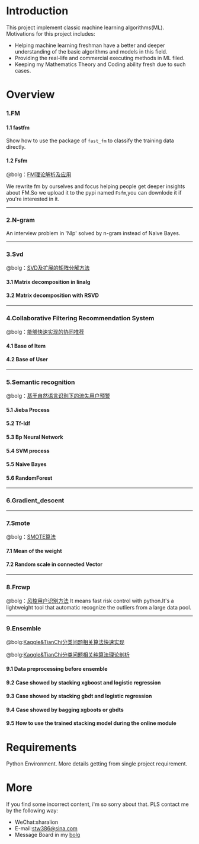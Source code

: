 # Introduction
This project implement classic machine learning algorithms(ML). Motivations for this project includes:
- Helping machine learning freshman have a better and deeper understanding of the basic algorithms and models in this field.
- Providing the real-life and commercial executing methods in ML filed.
- Keeping my Mathematics Theory and Coding ability fresh due to such cases. 

# Overview
### 1.FM
#### 1.1 fastfm
Show how to use the package of `fast_fm` to classify the training data directly.
#### 1.2 Fsfm
@bolg：[FM理论解析及应用](http://shataowei.com/2017/12/04/FM理论解析及应用/)

We rewrite fm by ourselves and focus helping people get deeper insights about FM.So we upload it to the pypi named `Fsfm`,you can downlode it if you're interested in it.
****
### 2.N-gram
An interview problem in 'Nlp' solved by n-gram instead of Naive Bayes.
****
### 3.Svd
@bolg：[SVD及扩展的矩阵分解方法](http://shataowei.com/2017/08/27/SVD及扩展的矩阵分解方法/)
#### 3.1 Matrix decomposition in linalg
#### 3.2 Matrix decomposition with RSVD 
****
### 4.Collaborative Filtering Recommendation System 
@bolg：[能够快速实现的协同推荐](http://shataowei.com/2017/12/01/能够快速实现的协同推荐/)
#### 4.1 Base of Item
#### 4.2 Base of User
****
### 5.Semantic recognition
@bolg：[基于自然语言识别下的流失用户预警](http://shataowei.com/2017/08/15/基于自然语言识别下的流失用户预警/)
#### 5.1 Jieba Process
#### 5.2 Tf-Idf
#### 5.3 Bp Neural Network
#### 5.4 SVM process
#### 5.5 Naive Bayes
#### 5.6 RandomForest
****
### 6.Gradient_descent
****
### 7.Smote
@bolg：[SMOTE算法](http://shataowei.com/2017/12/01/SMOTE算法/)
#### 7.1 Mean of the weight  
#### 7.2 Random scale in connected Vector
****
### 8.Frcwp
@bolg：[风控用户识别方法](http://shataowei.com/2017/12/09/风控用户识别方法/)
It means fast risk control with python.It's a lightweight tool that automatic recognize the outliers from a large data pool. 

****
### 9.Ensemble
@bolg:[Kaggle&TianChi分类问题相关算法快速实现
](http://shataowei.com/2017/12/28/Kaggle-TianChi分类问题相关算法快速实现/)

@bolg:[Kaggle&TianChi分类问题相关纯算法理论剖析
](http://shataowei.com/2017/12/30/Kaggle-TianChi分类问题相关纯算法理论剖析/)
#### 9.1 Data preprocessing before ensemble 
#### 9.2 Case showed by stacking xgboost and logistic regression
#### 9.3 Case showed by stacking gbdt and logistic regression
#### 9.4 Case showed by bagging xgboots or gbdts
#### 9.5 How to use the trained stacking model during the online module


# Requirements
Python Environment.
More details getting from single project requirement.

# More
If you find some incorrect content, i'm so sorry about that. PLS contact me by the following way:
- WeChat:sharalion
- E-mail:stw386@sina.com
- Message Board in my [bolg](http://shataowei.com)
